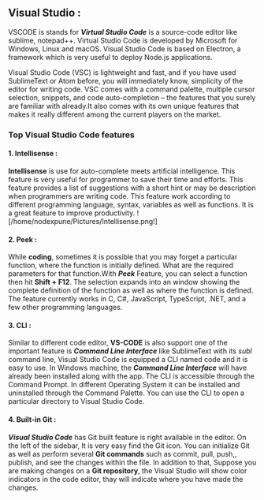 ##  Visual Studio :

 VSCODE is stands for ***Virtual Studio Code*** is a source-code editor like sublime, notepad++. Virtual Studio Code is developed by Microsoft for Windows, Linux and macOS. Visual Studio Code is based on Electron, a framework which is very useful to deploy Node.js applications.

Visual Studio Code (VSC) is lightweight and fast, and if you have used SublimeText or Atom before, you will immediately know, simplicity of the editor for writing code. VSC comes with a command palette, multiple cursor selection, snippets, and code auto-completion – the features that you surely are familiar with already.It also comes with its own unique features that makes it really different among the current players on the market.

### Top Visual Studio Code features 

#### 1. Intellisense :
 **Intellisense** is use for auto-complete meets artificial intelligence. This feature is very useful for programmer to save their time and efforts. This feature provides a list of suggestions with a short hint or may be description when programmers are writing code. This feature work according to different programming language, syntax, variables as well as functions. It is a great feature to improve productivity.
 ![/home/nodexpune/Pictures/Intellisense.png!]


 #### 2. Peek :
 
  While **coding**, sometimes it is possible that you may forget a particular function, where the function is initially defined. What are the required parameters for that function.With ***Peek*** Feature, you can select a function then hit **Shift + F12**. The selection expands into an window showing the complete definition of the function as well as where the function is defined. The feature currently works in C, C#, JavaScript, TypeScript, .NET, and a few other programming languages.

   #### 3. CLI :
 
  Similar to different code editor, **VS-CODE** is also support one of the important feature is ***Command Line Interface*** like SublimeText with its *subl* command line, Visual Studio Code is equipped a CLI named code and it is easy to use. In Windows machine, the ***Command Line Interface*** will have already been installed along with the app. The CLI is accessible through the Command Prompt. In different Operating System it can be installed and uninstalled through the Command Palette. You can use the CLI to open a particular directory to Visual Studio Code.

   #### 4. Built-in Git :
 
  ***Visual Studio Code*** has Git built feature is right available in the editor. On the left of the sidebar, It is very easy  find the Git icon. You can initialize Git as well as perform several **Git commands** such as commit, pull, push,, publish, and see the changes within the file. In addition to that, Suppose you are making changes on a **Git repository**, the Visual Studio will show color indicators in the code editor, thay will indicate where you have made the changes.


       